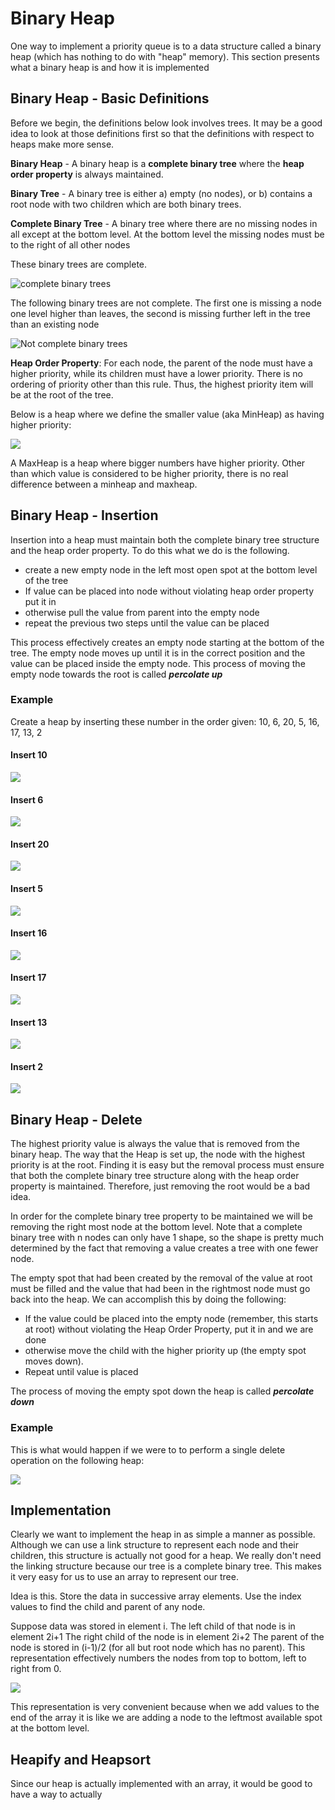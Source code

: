 # Binary Heap

One way to implement a priority queue is to a data structure called a binary heap \(which has nothing to do with "heap" memory\).  This section presents what a binary heap is and how it is implemented

## Binary Heap - Basic Definitions

Before we begin, the definitions below look involves trees. It may be a good idea to look at those definitions first so that the definitions with respect to heaps make more sense.

**Binary Heap** - A binary heap is a **complete binary tree** where the **heap order property** is always maintained.

**Binary Tree** - A binary tree is either a\) empty \(no nodes\), or b\) contains a root node with two children which are both binary trees.

**Complete Binary Tree** - A binary tree where there are no missing nodes in all except at the bottom level. At the bottom level the missing nodes must be to the right of all other nodes

These binary trees are complete.

![complete binary trees](../.gitbook/assets/completebt.png)

The following binary trees are not complete. The first one is missing a node one level higher than leaves, the second is missing further left in the tree than an existing node

![Not complete binary trees](../.gitbook/assets/notcompletebt.png)

**Heap Order Property**: For each node, the parent of the node must have a higher priority, while its children must have a lower priority. There is no ordering of priority other than this rule. Thus, the highest priority item will be at the root of the tree. 

Below is a heap where we define the smaller value \(aka MinHeap\) as having higher priority: 

![](../.gitbook/assets/heap.png)

A MaxHeap is a heap where bigger numbers have higher priority.  Other than which value is considered to be higher priority, there is no real difference between a minheap and maxheap.

## Binary Heap - Insertion

Insertion into a heap must maintain both the complete binary tree structure and the heap order property. To do this what we do is the following.

* create a new empty node in the left most open spot at the bottom level of the tree
* If value can be placed into node without violating heap order property put it in
* otherwise pull the value from parent into the empty node
* repeat the previous two steps until the value can be placed

This process effectively creates an empty node starting at the bottom of the tree. The empty node moves up until it is in the correct position and the value can be placed inside the empty node. This process of moving the empty node towards the root is called _**percolate up**_

### **Example**

Create a heap by inserting these number in the order given: 10, 6, 20, 5, 16, 17, 13, 2

#### **Insert 10**

![](../.gitbook/assets/heapinsert1.png)

#### Insert 6

![](../.gitbook/assets/heapinsert2.png)

#### Insert 20

![](../.gitbook/assets/heapinsert3.png)

#### Insert 5

![](../.gitbook/assets/heapinsert4.png)

#### Insert 16

![](../.gitbook/assets/heapinsertion5.png)

#### Insert 17

![](../.gitbook/assets/heapinsertion6.png)

#### Insert 13

![](../.gitbook/assets/heapinsertion7.png)

#### Insert 2

![](../.gitbook/assets/heapinsertion8.png)

## Binary Heap - Delete

The highest priority value is always the value that is removed from the binary heap. The way that the Heap is set up, the node with the highest priority is at the root. Finding it is easy but the removal process must ensure that both the complete binary tree structure along with the heap order property is maintained.  Therefore, just removing the root would be a bad idea.

In order for the complete binary tree property to be maintained we will be removing the right most node at the bottom level. Note that a complete binary tree with n nodes can only have 1 shape, so the shape is pretty much determined by the fact that removing a value creates a tree with one fewer node.

The empty spot that had been created by the removal of the value at root must be filled and the value that had been in the rightmost node must go back into the heap. We can accomplish this by doing the following:

* If the value could be placed into the empty node \(remember, this starts at root\) without violating the Heap Order Property, put it in and we are done
* otherwise move the child with the higher priority up \(the empty spot moves down\).
* Repeat until value is placed

The process of moving the empty spot down the heap is called _**percolate down**_

### Example

This is what would happen if we were to to perform a single delete operation on the following heap:

![](../.gitbook/assets/heapdeletion.png)

## Implementation

Clearly we want to implement the heap in as simple a manner as possible. Although we can use a link structure to represent each node and their children, this structure is actually not good for a heap.  We really don't need the linking structure because our tree is a complete binary tree. This makes it very easy for us to use an array to represent our tree.

Idea is this. Store the data in successive array elements. Use the index values to find the child and parent of any node.

Suppose data was stored in element i. The left child of that node is in element 2i+1 The right child of the node is in element 2i+2 The parent of the node is stored in \(i-1\)/2 \(for all but root node which has no parent\).  This representation effectively numbers the nodes from top to bottom, left to right from 0.

![](../.gitbook/assets/heaprepresentation.png)

This representation is very convenient because when we add values to the end of the array it is like we are adding a node to the leftmost available spot at the bottom level. 

## Heapify and Heapsort

Since our heap is actually implemented with an array, it would be good to have a way to actually 



